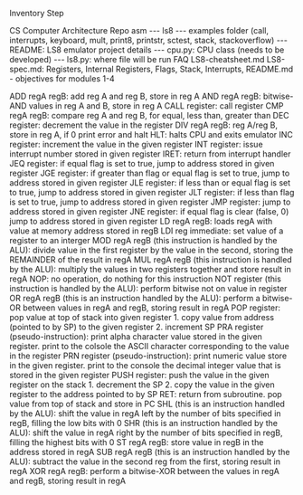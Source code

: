 Inventory Step

CS Computer Architecture Repo asm --- ls8 --- examples folder (call, interrupts, keyboard, mult, print8, printstr, sctest, stack, stackoverflow) --- 
README: LS8 emulator project details --- cpu.py: CPU class (needs to be developed) --- ls8.py: where file will be run FAQ LS8-cheatsheet.md 
LS8-spec.md: Registers, Internal Registers, Flags, Stack, Interrupts, README.md - objectives for modules 1-4

ADD regA regB: add reg A and reg B, store in reg A
AND regA regB: bitwise-AND values in reg A and B, store in reg A
CALL register: call register
CMP regA regB: compare reg A and reg B, for equal, less than, greater than
DEC register: decrement the value in the register
DIV regA regB: reg A/reg B, store in reg A, if 0 print error and halt
HLT: halts CPU and exits emulator
INC register: increment the value in the given register
INT register: issue interrupt number stored in given register
IRET: return from interrupt handler
JEQ register: if equal flag is set to true, jump to address stored in given register
JGE register: if greater than flag or equal flag is set to true, jump to address stored in given register
JLE register: if less than or equal flag is set to true, jump to address stored in given register
JLT register: if less than flag is set to true, jump to address stored in given register
JMP register: jump to address stored in given register
JNE register: if equal flag is clear (false, 0) jump to address stored in given register
LD regA regB: loads regA with value at memory address stored in regB
LDI reg immediate: set value of a register to an interger
MOD regA regB (this instruction is handled by the ALU): divide value in the first register by the value in the second, storing the REMAINDER of the result in regA
MUL regA regB (this instruction is handled by the ALU): multiply the values in two registers together and store result in regA
NOP: no operation, do nothing for this instruction
NOT register (this instruction is handled by the ALU): perform bitwise not on value in register
OR regA regB (this is an instruction handled by the ALU): perform a bitwise-OR between values in regA and regB, storing result in regA
POP register: pop value at top of stack into given register
    1. copy value from address (pointed to by SP) to the given register
    2. increment SP
PRA register (pseudo-instruction): print alpha character value stored in the given register. print to the colsole the ASCII character corresponding to the value in the register
PRN register (pseudo-instruction): print numeric value store in the given register. print to the console the decimal integer value that is stored in the given register
PUSH register: push the value in the given register on the stack
    1. decrement the SP
    2. copy the value in the given register to the address pointed to by SP
RET: return from subroutine. pop value from top of stack and store in PC
SHL (this is an instruction handled by the ALU): shift the value in regA left by the number of bits specified in regB, filling the low bits with 0
SHR (this is an instruction handled by the ALU): shift the value in regA right by the number of bits specified in regB, filling the highest bits with 0
ST regA regB: store value in regB in the address stored in regA
SUB regA regB (this is an instruction handled by the ALU): subtract the value in the second reg from the first, storing result in regA
XOR regA regB: perform a bitwise-XOR between the values in regA and regB, storing result in regA